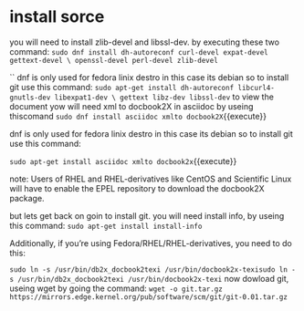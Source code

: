 # install sorce

you will need to install zlib-devel and libssl-dev. by executing these two command:
`sudo dnf install dh-autoreconf curl-devel expat-devel gettext-devel \
  openssl-devel perl-devel zlib-devel`

``
dnf is only used for fedora linix destro
in this case its debian so to install git use this command:
`sudo apt-get install dh-autoreconf libcurl4-gnutls-dev libexpat1-dev \ gettext libz-dev libssl-dev`
to view the document yow will need xml to docbook2X in asciidoc by useing thiscomand
`sudo dnf install asciidoc xmlto docbook2X`{{execute}}

dnf is only used for fedora linix destro
in this case its debian so to install git use this command:

`sudo apt-get install asciidoc xmlto docbook2x`{{execute}}

note: Users of RHEL and RHEL-derivatives like CentOS and Scientific Linux will have to enable the EPEL repository to download the docbook2X package.

but lets get back on goin to install git.
you will need install info, by useing this command:
`sudo apt-get install install-info`

Additionally, if you’re using Fedora/RHEL/RHEL-derivatives, you need to do this:

`sudo ln -s /usr/bin/db2x_docbook2texi /usr/bin/docbook2x-texisudo ln -s /usr/bin/db2x_docbook2texi /usr/bin/docbook2x-texi`
now dowload git, useing wget by going the command:
`wget -o git.tar.gz https://mirrors.edge.kernel.org/pub/software/scm/git/git-0.01.tar.gz`
